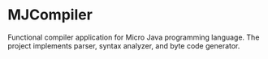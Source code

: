 # MJCompiler

Functional compiler application for Micro Java programming language.
The project implements parser, syntax analyzer, and byte code generator.
